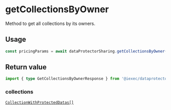 # getCollectionsByOwner

Method to get all collections by its owners.

## Usage

```js
const pricingParams = await dataProtectorSharing.getCollectionsByOwner();
```

## Return value

```ts
import { type GetCollectionsByOwnerResponse } from '@iexec/dataprotector';
```

### collections

[`CollectionWithProtectedDatas[]`](../../types.md#collectionwithprotecteddatas)
